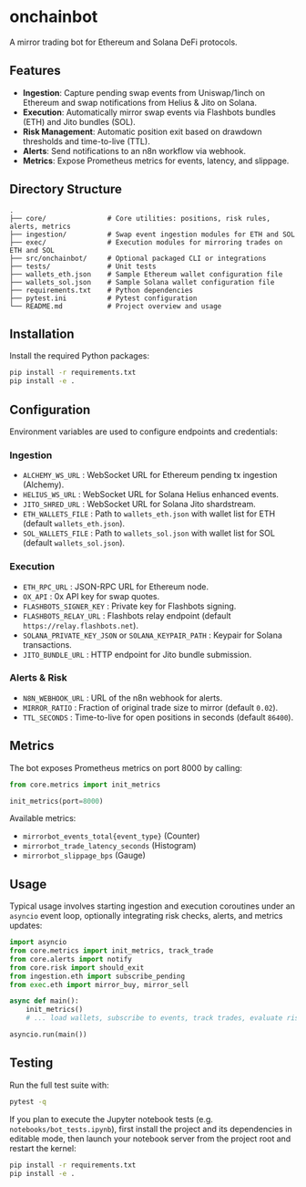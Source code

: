 # onchainbot

A mirror trading bot for Ethereum and Solana DeFi protocols.

## Features

- **Ingestion**: Capture pending swap events from Uniswap/1inch on Ethereum and swap notifications from Helius & Jito on Solana.
- **Execution**: Automatically mirror swap events via Flashbots bundles (ETH) and Jito bundles (SOL).
- **Risk Management**: Automatic position exit based on drawdown thresholds and time-to-live (TTL).
- **Alerts**: Send notifications to an n8n workflow via webhook.
- **Metrics**: Expose Prometheus metrics for events, latency, and slippage.

## Directory Structure

```
.    
├── core/               # Core utilities: positions, risk rules, alerts, metrics
├── ingestion/          # Swap event ingestion modules for ETH and SOL
├── exec/               # Execution modules for mirroring trades on ETH and SOL
├── src/onchainbot/     # Optional packaged CLI or integrations
├── tests/              # Unit tests
├── wallets_eth.json    # Sample Ethereum wallet configuration file
├── wallets_sol.json    # Sample Solana wallet configuration file
├── requirements.txt    # Python dependencies
├── pytest.ini          # Pytest configuration
└── README.md           # Project overview and usage
```

## Installation

Install the required Python packages:

```bash
pip install -r requirements.txt
pip install -e .
```

## Configuration

Environment variables are used to configure endpoints and credentials:

### Ingestion
- `ALCHEMY_WS_URL`  : WebSocket URL for Ethereum pending tx ingestion (Alchemy).
- `HELIUS_WS_URL`   : WebSocket URL for Solana Helius enhanced events.
- `JITO_SHRED_URL`  : WebSocket URL for Solana Jito shardstream.
- `ETH_WALLETS_FILE`      : Path to `wallets_eth.json` with wallet list for ETH (default `wallets_eth.json`).
- `SOL_WALLETS_FILE`      : Path to `wallets_sol.json` with wallet list for SOL (default `wallets_sol.json`).

### Execution
- `ETH_RPC_URL`          : JSON-RPC URL for Ethereum node.
- `OX_API`               : 0x API key for swap quotes.
- `FLASHBOTS_SIGNER_KEY` : Private key for Flashbots signing.
- `FLASHBOTS_RELAY_URL`  : Flashbots relay endpoint (default `https://relay.flashbots.net`).
- `SOLANA_PRIVATE_KEY_JSON` or `SOLANA_KEYPAIR_PATH` : Keypair for Solana transactions.
- `JITO_BUNDLE_URL`      : HTTP endpoint for Jito bundle submission.

### Alerts & Risk
- `N8N_WEBHOOK_URL` : URL of the n8n webhook for alerts.
- `MIRROR_RATIO`    : Fraction of original trade size to mirror (default `0.02`).
- `TTL_SECONDS`     : Time-to-live for open positions in seconds (default `86400`).

## Metrics

The bot exposes Prometheus metrics on port 8000 by calling:

```python
from core.metrics import init_metrics

init_metrics(port=8000)
```

Available metrics:

- `mirrorbot_events_total{event_type}` (Counter)
- `mirrorbot_trade_latency_seconds`     (Histogram)
- `mirrorbot_slippage_bps`              (Gauge)

## Usage

Typical usage involves starting ingestion and execution coroutines under an `asyncio` event loop,
optionally integrating risk checks, alerts, and metrics updates:

```python
import asyncio
from core.metrics import init_metrics, track_trade
from core.alerts import notify
from core.risk import should_exit
from ingestion.eth import subscribe_pending
from exec.eth import mirror_buy, mirror_sell

async def main():
    init_metrics()
    # ... load wallets, subscribe to events, track trades, evaluate risk, send alerts ...

asyncio.run(main())
```

## Testing

Run the full test suite with:

```bash
pytest -q
```

If you plan to execute the Jupyter notebook tests (e.g. `notebooks/bot_tests.ipynb`), first install the project and its dependencies in editable mode, then launch your notebook server from the project root and restart the kernel:

```bash
pip install -r requirements.txt
pip install -e .
```
